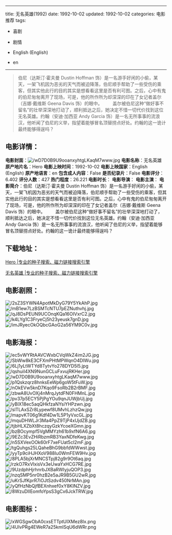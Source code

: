 
---
title: 无名英雄(1992)
date: 1992-10-02
updated: 1992-10-02
categories: 电影推荐
tags:
- 喜剧
- 剧情

- English (English)
- en
---


> 伯尼（达斯汀·霍夫曼 Dustin Hoffman 饰）是一名游手好闲的小偷，某天，一架飞机因为恶劣的天气而被迫降落，伯尼顺手帮助了一些受伤的乘客，但其实他此行的目的其实是想看看这里是否有利可图。之后，心中有鬼的伯尼匆匆离开了现场，可是，他的所作所为却深深的印在了女记者盖尔（吉娜·戴维斯 Geena Davis 饰）的眼中。 　　盖尔被伯尼这种“做好事不留名”的壮举深深地打动了，顺利抵达之后，她决定不惜一切代价找到这位无名英雄。约翰（安迪·加西亚 Andy Garcia 饰）是一名无所事事的流浪汉，他听闻了伯尼的义举，指望着能够冒名顶替捞点好处。约翰的这一诡计最终能够得逞吗？

## **电影详情**：

**电影封面**：<img src="https://image.tmdb.org/t/p/w200/wD7D0B9U9ooanxyhtgLKaqM7www.jpg" alt="/wD7D0B9U9ooanxyhtgLKaqM7www.jpg" title="/wD7D0B9U9ooanxyhtgLKaqM7www.jpg">
**电影名称**：无名英雄
**原产地片名**：Hero
**电影上映时间**：1992-10-02
**电影上映国家**：English (English)
**原产地语言**：en
**包含成人内容**：False
**是否纪录片**：False
**电影评分**：6.402
**评分人数**：427
**热门程度**：26.221
**电影时长**：
**电影导演**：
**电影主演**：
**电影简介**：伯尼（达斯汀·霍夫曼 Dustin Hoffman 饰）是一名游手好闲的小偷，某天，一架飞机因为恶劣的天气而被迫降落，伯尼顺手帮助了一些受伤的乘客，但其实他此行的目的其实是想看看这里是否有利可图。之后，心中有鬼的伯尼匆匆离开了现场，可是，他的所作所为却深深的印在了女记者盖尔（吉娜·戴维斯 Geena Davis 饰）的眼中。 　　盖尔被伯尼这种“做好事不留名”的壮举深深地打动了，顺利抵达之后，她决定不惜一切代价找到这位无名英雄。约翰（安迪·加西亚 Andy Garcia 饰）是一名无所事事的流浪汉，他听闻了伯尼的义举，指望着能够冒名顶替捞点好处。约翰的这一诡计最终能够得逞吗？

## **下载地址**：
[Hero |专业的种子搜索、磁力链接搜索引擎](https://movie.amd794.com:2083/?search=Hero&ordering=&mode=match_phrase&page_size=10&page=1)

[无名英雄 |专业的种子搜索、磁力链接搜索引擎](https://movie.amd794.com:2083/?search=%E6%97%A0%E5%90%8D%E8%8B%B1%E9%9B%84&ordering=&mode=match_phrase&page_size=10&page=1)
 

## **电影剧照**：
<img src="https://image.tmdb.org/t/p/original/2sZ3SYWN4ApotMkDyG79Y5YkAhP.jpg" alt="/2sZ3SYWN4ApotMkDyG79Y5YkAhP.jpg" title="/2sZ3SYWN4ApotMkDyG79Y5YkAhP.jpg"><img src="https://image.tmdb.org/t/p/original/mB1ew7LzBSMTcNTU7pEZNuthvhj.jpg" alt="/mB1ew7LzBSMTcNTU7pEZNuthvhj.jpg" title="/mB1ew7LzBSMTcNTU7pEZNuthvhj.jpg"><img src="https://image.tmdb.org/t/p/original/qJ8DsPEUN9UCOnqKQa16OIVxrC2.jpg" alt="/qJ8DsPEUN9UCOnqKQa16OIVxrC2.jpg" title="/qJ8DsPEUN9UCOnqKQa16OIVxrC2.jpg"><img src="https://image.tmdb.org/t/p/original/k4LYg1C3FryeCj5h23yeusk7gnD.jpg" alt="/k4LYg1C3FryeCj5h23yeusk7gnD.jpg" title="/k4LYg1C3FryeCj5h23yeusk7gnD.jpg"><img src="https://image.tmdb.org/t/p/original/imJRyecOkOQbcGAoG2a56YM9C0v.jpg" alt="/imJRyecOkOQbcGAoG2a56YM9C0v.jpg" title="/imJRyecOkOQbcGAoG2a56YM9C0v.jpg">

## **电影海报**：
<img src="https://image.tmdb.org/t/p/original/ec5vWYRtAAVCWxbCVqWkZ4im2JG.jpg" alt="/ec5vWYRtAAVCWxbCVqWkZ4im2JG.jpg" title="/ec5vWYRtAAVCWxbCVqWkZ4im2JG.jpg"><img src="https://image.tmdb.org/t/p/original/SbWw8kE3CFXmPHtMPWqnO4DlWu.jpg" alt="/SbWw8kE3CFXmPHtMPWqnO4DlWu.jpg" title="/SbWw8kE3CFXmPHtMPWqnO4DlWu.jpg"><img src="https://image.tmdb.org/t/p/original/6Lj1yLtWTYd8TytvYo278DYD5l5.jpg" alt="/6Lj1yLtWTYd8TytvYo278DYD5l5.jpg" title="/6Lj1yLtWTYd8TytvYo278DYD5l5.jpg"><img src="https://image.tmdb.org/t/p/original/qshuiI4XN9NunGCLuFxvujRKHer.jpg" alt="/qshuiI4XN9NunGCLuFxvujRKHer.jpg" title="/qshuiI4XN9NunGCLuFxvujRKHer.jpg"><img src="https://image.tmdb.org/t/p/original/wD7D0B9U9ooanxyhtgLKaqM7www.jpg" alt="/wD7D0B9U9ooanxyhtgLKaqM7www.jpg" title="/wD7D0B9U9ooanxyhtgLKaqM7www.jpg"><img src="https://image.tmdb.org/t/p/original/p1Qskzqrz8hnksEeWp6goW5tFuW.jpg" alt="/p1Qskzqrz8hnksEeWp6goW5tFuW.jpg" title="/p1Qskzqrz8hnksEeWp6goW5tFuW.jpg"><img src="https://image.tmdb.org/t/p/original/nOkEVw5knD7Kqo9FsoRb2B2rBMF.jpg" alt="/nOkEVw5knD7Kqo9FsoRb2B2rBMF.jpg" title="/nOkEVw5knD7Kqo9FsoRb2B2rBMF.jpg"><img src="https://image.tmdb.org/t/p/original/zbwA8UvOXj4nMrqJytdFN0FHMnL.jpg" alt="/zbwA8UvOXj4nMrqJytdFN0FHMnL.jpg" title="/zbwA8UvOXj4nMrqJytdFN0FHMnL.jpg"><img src="https://image.tmdb.org/t/p/original/pv37p5ECY5PjPgYOu9qnJUWjbUj.jpg" alt="/pv37p5ECY5PjPgYOu9qnJUWjbUj.jpg" title="/pv37p5ECY5PjPgYOu9qnJUWjbUj.jpg"><img src="https://image.tmdb.org/t/p/original/yBlX18ec5aqQHkfzaNYsiYHPzwn.jpg" alt="/yBlX18ec5aqQHkfzaNYsiYHPzwn.jpg" title="/yBlX18ec5aqQHkfzaNYsiYHPzwn.jpg"><img src="https://image.tmdb.org/t/p/original/slTLAxSZr8Lypewf8UMvhLzhzQw.jpg" alt="/slTLAxSZr8Lypewf8UMvhLzhzQw.jpg" title="/slTLAxSZr8Lypewf8UMvhLzhzQw.jpg"><img src="https://image.tmdb.org/t/p/original/mapvKT06g1Kdf4Dw1L5P1yVxcGL.jpg" alt="/mapvKT06g1Kdf4Dw1L5P1yVxcGL.jpg" title="/mapvKT06g1Kdf4Dw1L5P1yVxcGL.jpg"><img src="https://image.tmdb.org/t/p/original/mquDHWLJr3Ma4PpZ9TjP4xUjdZB.jpg" alt="/mquDHWLJr3Ma4PpZ9TjP4xUjdZB.jpg" title="/mquDHWLJr3Ma4PpZ9TjP4xUjdZB.jpg"><img src="https://image.tmdb.org/t/p/original/tjbHLXZbXt8hczqyGzkYcoeXGmn.jpg" alt="/tjbHLXZbXt8hczqyGzkYcoeXGmn.jpg" title="/tjbHLXZbXt8hczqyGzkYcoeXGmn.jpg"><img src="https://image.tmdb.org/t/p/original/bzBOcympf5VgMMYzh61b9xfN6A6.jpg" alt="/bzBOcympf5VgMMYzh61b9xfN6A6.jpg" title="/bzBOcympf5VgMMYzh61b9xfN6A6.jpg"><img src="https://image.tmdb.org/t/p/original/9EZc3EvZHiRbzmRB3YaxNDfeKwg.jpg" alt="/9EZc3EvZHiRbzmRB3YaxNDfeKwg.jpg" title="/9EZc3EvZHiRbzmRB3YaxNDfeKwg.jpg"><img src="https://image.tmdb.org/t/p/original/n5SXVexOOk60rF7xeFUat5cI2mF.jpg" alt="/n5SXVexOOk60rF7xeFUat5cI2mF.jpg" title="/n5SXVexOOk60rF7xeFUat5cI2mF.jpg"><img src="https://image.tmdb.org/t/p/original/tgQuhgs25LQaheBhG9bbfdWWwst.jpg" alt="/tgQuhgs25LQaheBhG9bbfdWWwst.jpg" title="/tgQuhgs25LQaheBhG9bbfdWWwst.jpg"><img src="https://image.tmdb.org/t/p/original/yyTp9ciHJHXoV988Iu0WmFEW9Hv.jpg" alt="/yyTp9ciHJHXoV988Iu0WmFEW9Hv.jpg" title="/yyTp9ciHJHXoV988Iu0WmFEW9Hv.jpg"><img src="https://image.tmdb.org/t/p/original/8PLA5bjXrMNCSTpj82g9r9Ot6aq.jpg" alt="/8PLA5bjXrMNCSTpj82g9r9Ot6aq.jpg" title="/8PLA5bjXrMNCSTpj82g9r9Ot6aq.jpg"><img src="https://image.tmdb.org/t/p/original/rzkO7RxVlxisVx3eUwaYxHCG7RE.jpg" alt="/rzkO7RxVlxisVx3eUwaYxHCG7RE.jpg" title="/rzkO7RxVlxisVx3eUwaYxHCG7RE.jpg"><img src="https://image.tmdb.org/t/p/original/9UzdphHjrhnrbJXBaRWIyjuQOP3.jpg" alt="/9UzdphHjrhnrbJXBaRWIyjuQOP3.jpg" title="/9UzdphHjrhnrbJXBaRWIyjuQOP3.jpg"><img src="https://image.tmdb.org/t/p/original/nzqSMP5nr0hzB2e5aJR9B5GU2wR.jpg" alt="/nzqSMP5nr0hzB2e5aJR9B5GU2wR.jpg" title="/nzqSMP5nr0hzB2e5aJR9B5GU2wR.jpg"><img src="https://image.tmdb.org/t/p/original/uKrSJfKprR7iOJtSzdv450NrMAn.jpg" alt="/uKrSJfKprR7iOJtSzdv450NrMAn.jpg" title="/uKrSJfKprR7iOJtSzdv450NrMAn.jpg"><img src="https://image.tmdb.org/t/p/original/yQfHzNbQjfBEXnhxef0xY8KINZV.jpg" alt="/yQfHzNbQjfBEXnhxef0xY8KINZV.jpg" title="/yQfHzNbQjfBEXnhxef0xY8KINZV.jpg"><img src="https://image.tmdb.org/t/p/original/8WzuDIIEomfoYpsS3gCx6JckTRW.jpg" alt="/8WzuDIIEomfoYpsS3gCx6JckTRW.jpg" title="/8WzuDIIEomfoYpsS3gCx6JckTRW.jpg">

## **电影图标**：
<img src="https://image.tmdb.org/t/p/original/xWGSgwObA0cxsETTptUIXMez8Ix.png" alt="/xWGSgwObA0cxsETTptUIXMez8Ix.png" title="/xWGSgwObA0cxsETTptUIXMez8Ix.png"><img src="https://image.tmdb.org/t/p/original/4UlvPRg4EWeR7a25kmISqU6dWRr.png" alt="/4UlvPRg4EWeR7a25kmISqU6dWRr.png" title="/4UlvPRg4EWeR7a25kmISqU6dWRr.png">
